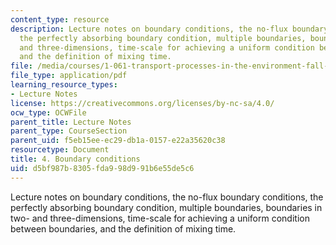 ```yaml
---
content_type: resource
description: Lecture notes on boundary conditions, the no-flux boundary conditions,
  the perfectly absorbing boundary condition, multiple boundaries, boundaries in two-
  and three-dimensions, time-scale for achieving a uniform condition between boundaries,
  and the definition of mixing time.
file: /media/courses/1-061-transport-processes-in-the-environment-fall-2008/d5bf987b8305fda998d991b6e55de5c6_lec_04.pdf
file_type: application/pdf
learning_resource_types:
- Lecture Notes
license: https://creativecommons.org/licenses/by-nc-sa/4.0/
ocw_type: OCWFile
parent_title: Lecture Notes
parent_type: CourseSection
parent_uid: f5eb15ee-ec29-db1a-0157-e22a35620c38
resourcetype: Document
title: 4. Boundary conditions
uid: d5bf987b-8305-fda9-98d9-91b6e55de5c6
---
```

Lecture notes on boundary conditions, the no-flux boundary conditions, the perfectly absorbing boundary condition, multiple boundaries, boundaries in two- and three-dimensions, time-scale for achieving a uniform condition between boundaries, and the definition of mixing time.